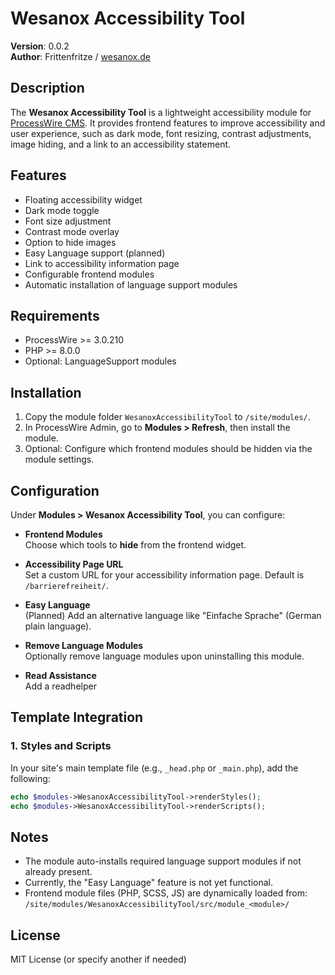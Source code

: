 # Wesanox Accessibility Tool

**Version**: 0.0.2  
**Author**: Frittenfritze / [wesanox.de](https://wesanox.de)

## Description

The **Wesanox Accessibility Tool** is a lightweight accessibility module for [ProcessWire CMS](https://processwire.com). It provides frontend features to improve accessibility and user experience, such as dark mode, font resizing, contrast adjustments, image hiding, and a link to an accessibility statement.

## Features

- Floating accessibility widget
- Dark mode toggle
- Font size adjustment
- Contrast mode overlay
- Option to hide images
- Easy Language support (planned)
- Link to accessibility information page
- Configurable frontend modules
- Automatic installation of language support modules

## Requirements

- ProcessWire >= 3.0.210
- PHP >= 8.0.0
- Optional: LanguageSupport modules

## Installation

1. Copy the module folder `WesanoxAccessibilityTool` to `/site/modules/`.
2. In ProcessWire Admin, go to **Modules > Refresh**, then install the module.
3. Optional: Configure which frontend modules should be hidden via the module settings.

## Configuration

Under **Modules > Wesanox Accessibility Tool**, you can configure:

- **Frontend Modules**  
  Choose which tools to **hide** from the frontend widget.

- **Accessibility Page URL**  
  Set a custom URL for your accessibility information page. Default is `/barrierefreiheit/`.

- **Easy Language**  
  (Planned) Add an alternative language like "Einfache Sprache" (German plain language).

- **Remove Language Modules**  
  Optionally remove language modules upon uninstalling this module.

- **Read Assistance**  
  Add a readhelper  
 
## Template Integration

### 1. Styles and Scripts

In your site's main template file (e.g., `_head.php` or `_main.php`), add the following:

```php
echo $modules->WesanoxAccessibilityTool->renderStyles();
echo $modules->WesanoxAccessibilityTool->renderScripts();
```

## Notes

- The module auto-installs required language support modules if not already present.
- Currently, the "Easy Language" feature is not yet functional.
- Frontend module files (PHP, SCSS, JS) are dynamically loaded from:  
  `/site/modules/WesanoxAccessibilityTool/src/module_<module>/`

## License

MIT License (or specify another if needed)
